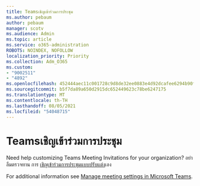 ```yaml
---
title: Teamsเชิญเข้าร่วมการประชุม
ms.author: pebaum
author: pebaum
manager: scotv
ms.audience: Admin
ms.topic: article
ms.service: o365-administration
ROBOTS: NOINDEX, NOFOLLOW
localization_priority: Priority
ms.collection: Adm_O365
ms.custom:
- "9002511"
- "4892"
ms.openlocfilehash: 452444aec11c001728c9d8de32ee0883e4d92dcafee6294b90f481dc9531ed53
ms.sourcegitcommit: b5f7da89a650d2915dc652449623c78be6247175
ms.translationtype: MT
ms.contentlocale: th-TH
ms.lasthandoff: 08/05/2021
ms.locfileid: "54048715"
---
```

# <a name="teams-meeting-invitations"></a>Teamsเชิญเข้าร่วมการประชุม

Need help customizing Teams Meeting Invitations for your organization? อย่าลืมตรวจทาน การ [เชิญเข้าร่วมการประชุมแบบปรับแต่ง](https://docs.microsoft.com/microsoftteams/meeting-settings-in-teams#customize-meeting-invitations)เอง  

For additional information see [Manage meeting settings in Microsoft Teams](https://docs.microsoft.com/microsoftteams/meeting-settings-in-teams).
